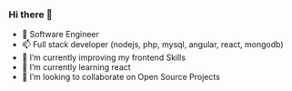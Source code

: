 ### Hi there 👋

- 💬 Software Engineer
- 📫 Full stack developer (nodejs, php, mysql, angular, react, mongodb)
- 🔭 I’m currently improving my frontend Skills
- 🌱 I’m currently learning react
- 👯 I’m looking to collaborate on Open Source Projects
